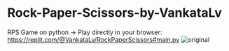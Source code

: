# Rock-Paper-Scissors-by-VankataLv
RPS Game on python ->
Play directly in your browser: https://replit.com/@VankataLv/RockPaperScissors#main.py
![original](https://github.com/VankataLv/Rock-Paper-Scissors-by-VankataLv/assets/132002763/f02950cb-7dc3-4c66-b964-854264483035)
